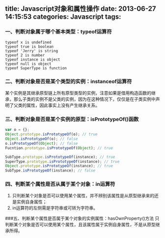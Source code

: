 title: Javascript对象和属性操作
date: 2013-06-27 14:15:53
categories: Javascript
tags:
---
### 一、判断对象属于哪个基本类型：typeof运算符
```
typeof x is undefined
typeof true is boolean
typeof 'Jerry' is string
typeof 2 is number
typeof instance is object
typeof null is object
typeof SuperType is function
```

### 二、判断对象是否是某个类型的实例：instanceof运算符
某个实例是其继承原型链上所有原型类型的实例，注意如果是借用构造函数的继承，那么子类的实例不是父类的实例，因为在这种情况下，仅仅是在子类实例中声明了父类的属性，因此事实上没有产生继承关系。

### 三、判断对象是否是某个实例的原型：isPrototypeOf()函数
```javascript
var o = {};
Object.prototype.isPrototypeOf(o); // true
Object.isPrototypeOf(o); // false
o.isPrototypeOf(Object); // false
Fucntion.prototype.isPrototypeOf(Object); // true
```
<!-- more -->
```javascript
SubType.prototype.isPrototypeOf(instance); // true
SuperType.prototype.isPrototypeOf(instance); // true
Object.prototype.isPrototypeOf(instance); // true
SubType.isPrototypeOf(instance); // false
```

### 四、判断某个属性是否从属于某个对象：in运算符
1. 只判断某个对象是否可以使用某个属性，并不辨别该属性是从原型继承来的还是实例自身属性；
2. in运算符的左侧需是字符串或可转为字符串。

###五、判断某个属性是否属于某个对象的实例属性：hasOwnProperty()方法
只判断某个对象是否可以使用某个属性，且该属性属于实例自身属性，不是从原型继承所得。